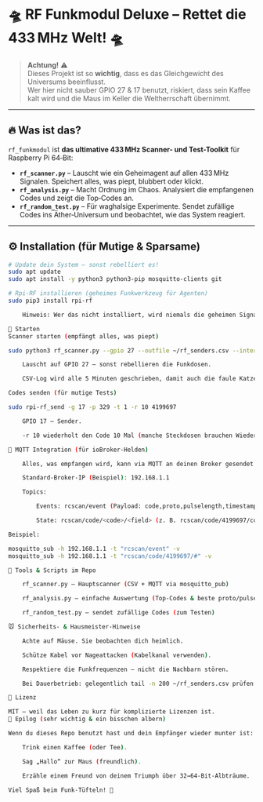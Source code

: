 # 🛸 RF Funkmodul Deluxe – Rettet die 433 MHz Welt! 🛸

> **Achtung!** ⚠️  
> Dieses Projekt ist so **wichtig**, dass es das Gleichgewicht des Universums beeinflusst.  
> Wer hier nicht sauber GPIO 27 & 17 benutzt, riskiert, dass sein Kaffee kalt wird und die Maus im Keller die Weltherrschaft übernimmt.

---

## 🔥 Was ist das?

`rf_funkmodul` ist **das ultimative 433 MHz Scanner- und Test-Toolkit** für Raspberry Pi 64‑Bit:

- **`rf_scanner.py`** – Lauscht wie ein Geheimagent auf allen 433 MHz Signalen. Speichert alles, was piept, blubbert oder klickt.  
- **`rf_analysis.py`** – Macht Ordnung im Chaos. Analysiert die empfangenen Codes und zeigt die Top‑Codes an.  
- **`rf_random_test.py`** – Für waghalsige Experimente. Sendet zufällige Codes ins Äther‑Universum und beobachtet, wie das System reagiert.

---

## ⚙️ Installation (für Mutige & Sparsame)

```bash
# Update dein System – sonst rebelliert es!
sudo apt update
sudo apt install -y python3 python3-pip mosquitto-clients git

# Rpi-RF installieren (geheimes Funkwerkzeug für Agenten)
sudo pip3 install rpi-rf

    Hinweis: Wer das nicht installiert, wird niemals die geheimen Signale der Fernbedienungen entschlüsseln.

🚀 Starten
Scanner starten (empfängt alles, was piept)

sudo python3 rf_scanner.py --gpio 27 --outfile ~/rf_senders.csv --interval 300 --verbose

    Lauscht auf GPIO 27 – sonst rebellieren die Funkdosen.

    CSV‑Log wird alle 5 Minuten geschrieben, damit auch die faule Katze alles nachlesen kann.

Codes senden (für mutige Tests)

sudo rpi-rf_send -g 17 -p 329 -t 1 -r 10 4199697

    GPIO 17 – Sender.

    -r 10 wiederholt den Code 10 Mal (manche Steckdosen brauchen Wiederholung).

📡 MQTT Integration (für ioBroker‑Helden)

    Alles, was empfangen wird, kann via MQTT an deinen Broker gesendet werden.

    Standard‑Broker‑IP (Beispiel): 192.168.1.1

    Topics:

        Events: rcscan/event (Payload: code,proto,pulselength,timestamp)

        State: rcscan/code/<code>/<field> (z. B. rcscan/code/4199697/count)

Beispiel:

mosquitto_sub -h 192.168.1.1 -t "rcscan/event" -v
mosquitto_sub -h 192.168.1.1 -t "rcscan/code/4199697/#" -v

🧰 Tools & Scripts im Repo

    rf_scanner.py — Hauptscanner (CSV + MQTT via mosquitto_pub)

    rf_analysis.py — einfache Auswertung (Top‑Codes & beste proto/pulselength)

    rf_random_test.py — sendet zufällige Codes (zum Testen)

🐭 Sicherheits‑ & Hausmeister‑Hinweise

    Achte auf Mäuse. Sie beobachten dich heimlich.

    Schütze Kabel vor Nageattacken (Kabelkanal verwenden).

    Respektiere die Funkfrequenzen — nicht die Nachbarn stören.

    Bei Dauerbetrieb: gelegentlich tail -n 200 ~/rf_senders.csv prüfen.

🧾 Lizenz

MIT — weil das Leben zu kurz für komplizierte Lizenzen ist.
🎩 Epilog (sehr wichtig & ein bisschen albern)

Wenn du dieses Repo benutzt hast und dein Empfänger wieder munter ist:

    Trink einen Kaffee (oder Tee).

    Sag „Hallo“ zur Maus (freundlich).

    Erzähle einem Freund von deinem Triumph über 32→64‑Bit‑Albträume.

Viel Spaß beim Funk‑Tüfteln! 🚀
